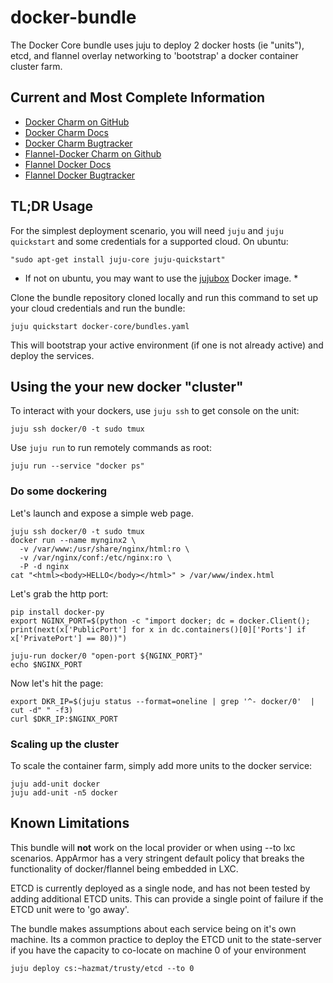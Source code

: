 # docker-bundle

The Docker Core bundle uses juju to deploy 2 docker hosts (ie
"units"), etcd, and flannel overlay networking to 'bootstrap' a docker
container cluster farm.


## Current and Most Complete Information

- [Docker Charm on GitHub](https://github.com/chuckbutler/docker-charm)
- [Docker Charm Docs](http://chuckbutler.github.io/docker-charm/)
- [Docker Charm Bugtracker](https://github.com/chuckbutler/docker-charm/issues)
- [Flannel-Docker Charm on Github](https://github.com/chuckbutler/flannel-docker-charm)
- [Flannel Docker Docs](http://chuckbutler.github.io/flannel-docker-charm/)
- [Flannel Docker Bugtracker](https://github.com/chuckbutler/flannel-docker-charm/issues)


## TL;DR Usage

For the simplest deployment scenario, you will need `juju` and `juju
quickstart` and some credentials for a supported cloud.  On ubuntu:

    "sudo apt-get install juju-core juju-quickstart"

* If not on ubuntu, you may want to use the
[jujubox](https://github.com/whitmo/jujubox) Docker image. *

Clone the bundle repository cloned locally and run this command to set
up your cloud credentials and run the bundle:

    juju quickstart docker-core/bundles.yaml

This will bootstrap your active environment (if one is not already
active) and deploy the services.


## Using the your new docker "cluster"

To interact with your dockers, use `juju ssh` to get console on the
unit:

    juju ssh docker/0 -t sudo tmux


Use `juju run` to run remotely commands as root:

    juju run --service "docker ps"


### Do some dockering

Let's launch and expose a simple web page.

  ```
  juju ssh docker/0 -t sudo tmux
  docker run --name mynginx2 \
    -v /var/www:/usr/share/nginx/html:ro \
    -v /var/nginx/conf:/etc/nginx:ro \
    -P -d nginx
  cat "<html><body>HELLO</body></html>" > /var/www/index.html
  ```

Let's grab the http port:

  ```
  pip install docker-py
  export NGINX_PORT=$(python -c "import docker; dc = docker.Client(); print(next(x['PublicPort'] for x in dc.containers()[0]['Ports'] if x['PrivatePort'] == 80))")

  juju-run docker/0 "open-port ${NGINX_PORT}"
  echo $NGINX_PORT
  ```

  Now let's hit the page:

  ```
  export DKR_IP=$(juju status --format=oneline | grep '^- docker/0'  | cut -d" " -f3)
  curl $DKR_IP:$NGINX_PORT
  ```



### Scaling up the cluster

To scale the container farm, simply add more units to the docker
service:

    juju add-unit docker
    juju add-unit -n5 docker


## Known Limitations

This bundle will **not** work on the local provider or when using --to
lxc scenarios. AppArmor has a very stringent default policy that
breaks the functionality of docker/flannel being embedded in LXC.

ETCD is currently deployed as a single node, and has not been tested
by adding additional ETCD units. This can provide a single point of
failure if the ETCD unit were to 'go away'.

The bundle makes assumptions about each service being on it's own
machine. Its a common practice to deploy the ETCD unit to the
state-server if you have the capacity to co-locate on machine 0 of
your environment

    juju deploy cs:~hazmat/trusty/etcd --to 0
